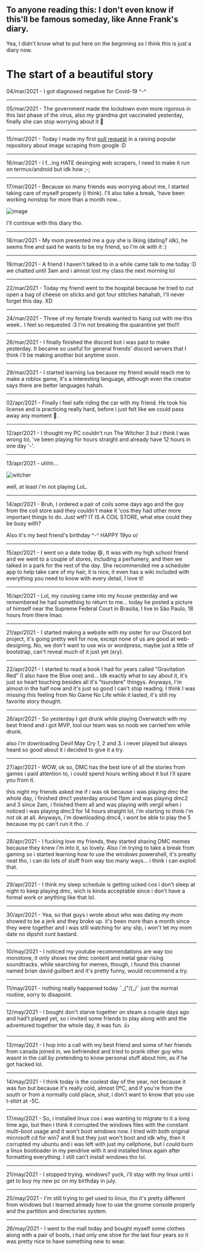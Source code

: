 ## To anyone reading this: I don't even know if this'll be famous someday, like Anne Frank's diary.

Yea, I didn't know what to put here on the beginning so I think this is just a diary now.

# The start of a beautiful story

04/mar/2021 - I got diagnosed negative for Covid-19 ^-^

---

05/mar/2021 - The government made the lockdown even more rigorous in this last phase
  of the virus, also my grandma got vaccinated yesterday, finally she can stop
  worrying about it :slightly_smiling_face:
  
---

15/mar/2021 - Today I made my first [pull request](https://github.com/pevers/images-scraper/pull/64) in a raising popular repository about image scraping from google :D

---

16/mar/2021 - I f...ing HATE desinging web scrapers, I need to make it run on termux/android but idk how ;-;

---

17/mar/2021 - Because so many friends was worrying about me, I started taking care of myself properly (i think). I'll also take a break,
  'have been working nonstop for more than a month now...

![image](https://user-images.githubusercontent.com/79072876/111484997-00a7ec00-8715-11eb-99e2-cba68a0d55bf.png)

  I'll continue with this diary tho.

---

18/mar/2021 - My mom presented me a guy she is liking (dating? idk), he seems fine and said he wants to be my friend, so I'm ok with it :)

---

19/mar/2021 - A friend I haven't talked to in a while came talk to me today :D we chatted until 3am and i almost lost my class the next morning lol

---

22/mar/2021 - Today my friend went to the hospital because he tried to cut open a bag of cheese on sticks and got four stitches hahahah, I'll never forget this day. XD

---

24/mar/2021 - Three of my female friends wanted to hang out with me this week.. I feel so requested :3 I'm not breaking the quarantine yet tho!!!

---

26/mar/2021 - I finally finished the discord bot i was paid to make yesterday. It became so useful for general friends' discord servers that I think i'll be making another bot anytime soon.

---

29/mar/2021 - I started learning lua because my friend would reach me to make a roblox game, it's a interesting language, although even the creator says there are better languages hahah.

---

02/apr/2021 - Finally i feel safe riding the car with my friend. He took his license and is practicing really hard, before i just felt like we could pass away any moment 🤣 .

---

12/apr/2021 - I thought my PC couldn't run The Witcher 3 but i think I was wrong lol, 've been playing for hours straight and already have 12 hours in one day '-'.

---

13/apr/2021 - uhhh...

![witcher](https://user-images.githubusercontent.com/79072876/115949133-23ae8400-a4a9-11eb-9392-bea835934d6f.png)

well, at least i'm not playing LoL.

---

14/apr/2021 - Bruh, I ordered a pair of coils some days ago and the guy from the coil store said they couldn't make it 'cos they had other more important things to do. Just wtf? IT IS A COIL STORE, what else could they be busy with?

Also it's my best friend's birthday ^-^ HAPPY 19yo o/

---

15/apr/2021 - I went on a date today 😄, It was with my high school friend and we went to a couple of stores, including a perfumery, and then we talked in a park for the rest of the day. She recommended me a scheduler app to help take care of my hair, it is nice, it even has a wiki included with everything you need to know with every detail, I love it!

---

16/apr/2021 - Lol, my cousing came into my house yesterday and we remembered he had something to return to me... today he posted a picture of himself near the Supreme Federal Court in Brasilia, I live in São Paulo, 18 hours from there lmao.

---

21/apr/2021 - I started making a website with my sister for our Discord bot project, it's going pretty well for now, except none of us are good at web-designing. No, we don't want to use wix or wordpress, maybe just a little of bootstrap, can't reveal much of it just yet (sry).

---

22/apr/2021 - I started to read a book I had for years called "Gravitation Red" (I also have the Blue one) and... Idk exactly what to say about it, it's just so heart touching besides all it's "tsundere" thingys. Anyways, I'm almost in the half now and it's just so good I can't stop reading. I think I was missing this feeling from No Game No Life while it lasted, it's still my favorite story thought.

---

26/apr/2021 - So yesterday I got drunk while playing Overwatch with my best friend and i got MVP, lool our team was so noob we carried'em while drunk.

also i'm downloading Devil May Cry 1, 2 and 3. i never played but always heard so good about it i decided to give it a try.

---

27/apr/2021 - WOW, ok so, DMC has the best lore of all the stories from games i paid attention to, i could spend hours writing about it but i'll spare you from it.


this night my friends asked me if i was ok because i was playing dmc the whole day, i finished dmc1 yesterday around 11pm and was playing dmc2 and 3 since 2am, i finished them all and was playing with vergil when i noticed i was playing dmc3 for 14 hours straight lol, i'm starting to think i'm not ok at all.
Anyways, i'm downloading dmc4, i wont be able to play the 5 because my pc can't run it tho. :/

---

28/apr/2021 - I fucking love my friends, they started sharing DMC memes because they knew i'm into it, so lovely.
Also i'm trying to take a break from gaming so i started learning how to use the windows powershell, it's preatty neat tho, i can do lots of stuff from way too many ways... i think i can exploit that.

---

29/apr/2021 - I think my sleep schedule is getting ucked cos i don't sleep at night to keep playing dmc, wich is kinda acceptable since i don't have a formal work or anything like that lol.

---

30/apr/2021 - Yea, so that guys i wrote about who was dating my mom showed to be a jerk and they broke up. it's been more than a month since they were together and i was still watching for any slip, i won't let my mom date no dipshit cunt bastard.

---

10/may/2021 - I noticed my youtube recommendations are way too monotone, it only shows me dmc content and metal gear rising soundtracks. while searching for memes, though, i found this channel named brian david guilbert and it's pretty funny, would recommend a try.

---

11/may/2021 - nothing really happened today ¯\_("/)_/¯ just the normal routine, sorry to disapoint.

---

12/may/2021 - I bought don't starve together on steam a couple days ago and had't played yet, so i invited some friends to play along with and the adventured together the whole day, it was fun. :thumbsup:

---

13/may/2021 - I hop into a call with my best friend and some of her friends from canada joined in, we befriended and tried to prank other guy who wasnt in the call by pretending to know personal stuff about him, as if he got hacked lol.

---

14/may/2021 - I think today is the coolest day of the year, not because it was fun but because it's really cold, almost 0ºC, and if you're from the south or from a normally cold place, shut, i don't want to know that you use t-shirt at -5C.

---

17/may/2021 - So, i installed linux cos i was wanting to migrate to it a long time ago, but then i think it corrupted the windows files with the constant multi-boot usage and it won't boot windows now.
I tried with both original microsoft cd for win7 and 8 but they just won't boot and idk why, then it corrupted my ubuntu and i was left with just my cellphone, but i could burn a linux bootloader in my pendrive with it and installed linux again after formatting everything. I still can't install windows tho lol.

---

21/may/2021 - I stopped trying. windows? yuck, i'll stay with my linux until i get to buy my new pc on my birthday in july.

---

25/may/2021 - I'm still trying to get used to linux, tho it's pretty different from windows but i learned already how to use the gnome console properly and the partition and directories system.

---

26/may/2021 - I went to the mall today and bought myself some clothes along with a pair of boots, i had only one shoe for the last four years so it was pretty nice to have something new to wear.
